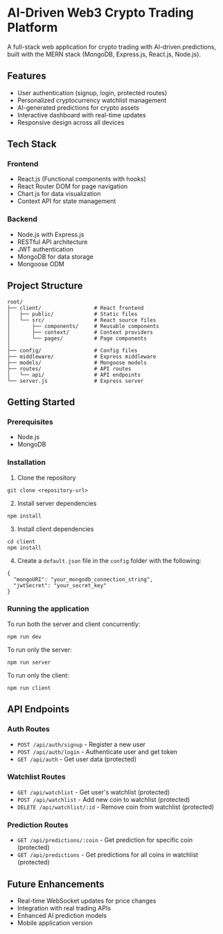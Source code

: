 # AI-Driven Web3 Crypto Trading Platform

A full-stack web application for crypto trading with AI-driven predictions, built with the MERN stack (MongoDB, Express.js, React.js, Node.js).

## Features

- User authentication (signup, login, protected routes)
- Personalized cryptocurrency watchlist management
- AI-generated predictions for crypto assets
- Interactive dashboard with real-time updates
- Responsive design across all devices

## Tech Stack

### Frontend
- React.js (Functional components with hooks)
- React Router DOM for page navigation
- Chart.js for data visualization
- Context API for state management

### Backend
- Node.js with Express.js
- RESTful API architecture
- JWT authentication
- MongoDB for data storage
- Mongoose ODM

## Project Structure

```
root/
├── client/                 # React frontend
│   ├── public/             # Static files
│   └── src/                # React source files
│       ├── components/     # Reusable components
│       ├── context/        # Context providers
│       └── pages/          # Page components
│
├── config/                 # Config files
├── middleware/             # Express middleware
├── models/                 # Mongoose models
├── routes/                 # API routes
│   └── api/                # API endpoints
└── server.js               # Express server
```

## Getting Started

### Prerequisites
- Node.js 
- MongoDB

### Installation

1. Clone the repository
```
git clone <repository-url>
```

2. Install server dependencies
```
npm install
```

3. Install client dependencies
```
cd client
npm install
```

4. Create a `default.json` file in the `config` folder with the following:
```
{
  "mongoURI": "your_mongodb_connection_string",
  "jwtSecret": "your_secret_key"
}
```

### Running the application

To run both the server and client concurrently:
```
npm run dev
```

To run only the server:
```
npm run server
```

To run only the client:
```
npm run client
```

## API Endpoints

### Auth Routes
- `POST /api/auth/signup` - Register a new user
- `POST /api/auth/login` - Authenticate user and get token
- `GET /api/auth` - Get user data (protected)

### Watchlist Routes
- `GET /api/watchlist` - Get user's watchlist (protected)
- `POST /api/watchlist` - Add new coin to watchlist (protected)
- `DELETE /api/watchlist/:id` - Remove coin from watchlist (protected)

### Prediction Routes
- `GET /api/predictions/:coin` - Get prediction for specific coin (protected)
- `GET /api/predictions` - Get predictions for all coins in watchlist (protected)

## Future Enhancements
- Real-time WebSocket updates for price changes
- Integration with real trading APIs
- Enhanced AI prediction models
- Mobile application version 